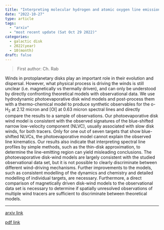 ```yaml
---
title: "Interpreting molecular hydrogen and atomic oxygen line emission of T Tauri disks with photoevaporative disk wind models"
date: "2022-10-27"
type: article
tags:
  - "arxiv"
  - "most recent update (Sat Oct 29 2022)"
categories:
  - galactic disk
  - 2022(year)
  - 10(month)
draft: false
---
```


> First author: Ch. Rab

 Winds in protoplanetary disks play an important role in their evolution and
dispersal. However, what physical process is driving the winds is still unclear
(i.e. magnetically vs thermally driven), and can only be understood by directly
confronting theoretical models with observational data. We use hydrodynamic
photoevaporative disk wind models and post-process them with a thermo-chemical
model to produce synthetic observables for the o-H$_2$ at 2.12 micron and [OI]
at 0.63 micron spectral lines and directly compare the results to a sample of
observations. Our photoevaporative disk wind model is consistent with the
observed signatures of the blue-shifted narrow low-velocity component (NLVC),
usually associated with slow disk winds, for both tracers. Only for one out of
seven targets that show blue-shifted NLVCs, the photoevaporative model cannot
explain the observed line kinematics. Our results also indicate that
interpreting spectral line profiles by simple methods, such as the thin-disk
approximation, to determine the line-emitting region can yield misleading
conclusions. The photoevaporative disk-wind models are largely consistent with
the studied observational data set, but it is not possible to clearly
discriminate between different wind-driving mechanisms. Further improvements to
the models, such as consistent modelling of the dynamics and chemistry and
detailed modelling of individual targets, are necessary. Furthermore, a direct
comparison of magnetically driven disk-wind models to the observational data
set is necessary to determine if spatially unresolved observations of multiple
wind tracers are sufficient to discriminate between theoretical models.

---
[arxiv link](http://arxiv.org/abs/2210.15486v1)

[pdf link](http://arxiv.org/pdf/2210.15486v1)